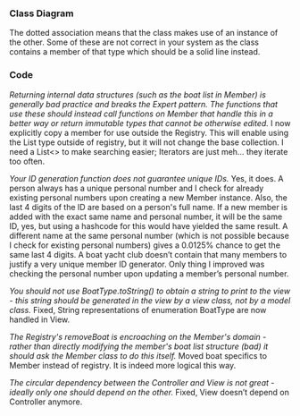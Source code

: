 ### Class Diagram
The dotted association means that the class makes use of an instance of the other. Some of these are not correct in your system as the class contains a member of that type which should be a solid line instead.


### Code
*Returning internal data structures (such as the boat list in Member) is generally bad practice and breaks the Expert pattern. The functions that use these should instead call functions on Member that handle this in a better way or return immutable types that cannot be otherwise edited.*
I now explicitly copy a member for use outside the Registry. This will enable using the List type outside of registry, but it will not change the base collection. I need a List<> to make searching easier; Iterators are just meh… they iterate too often.

*Your ID generation function does not guarantee unique IDs.*
Yes, it does. A person always has a unique personal number and I check for already existing personal numbers upon creating a new Member instance. Also, the last 4 digits of the ID are based on a person's full name. If a new member is added with the exact same name and personal number, it will be the same ID, yes, but using a hashcode for this would have yielded the same result. A different name at the same personal number (which is not possible because I check for existing personal numbers) gives a 0.0125% chance to get the same last 4 digits. A boat yacht club doesn’t contain that many members to justify a very unique member ID generator.
Only thing I improved was checking the personal number upon updating a member’s personal number.

*You should not use BoatType.toString() to obtain a string to print to the view - this string should be generated in the view by a view class, not by a model class.*
Fixed, String representations of enumeration BoatType are now handled in View.

*The Registry's removeBoat is encroaching on the Member's domain - rather than directly modifying the member's boat list structure (bad) it should ask the Member class to do this itself.*
Moved boat specifics to Member instead of registry. It is indeed more logical this way.

*The circular dependency between the Controller and View is not great - ideally only one should depend on the other.*
Fixed, View doesn’t depend on Controller anymore.
